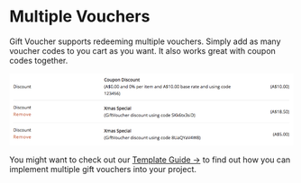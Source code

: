 # Multiple Vouchers

Gift Voucher supports redeeming multiple vouchers. Simply add as many voucher codes to you cart as you want. It also works great with coupon codes together.

![Multiple Vouchers](/docs/screenshots/multiple-vouchers.png)

You might want to check out our [Template Guide →](/craft-plugins/gift-voucher/docs/template-guide/redeeming-voucher-codes) to find out how you can implement multiple gift vouchers into your project.